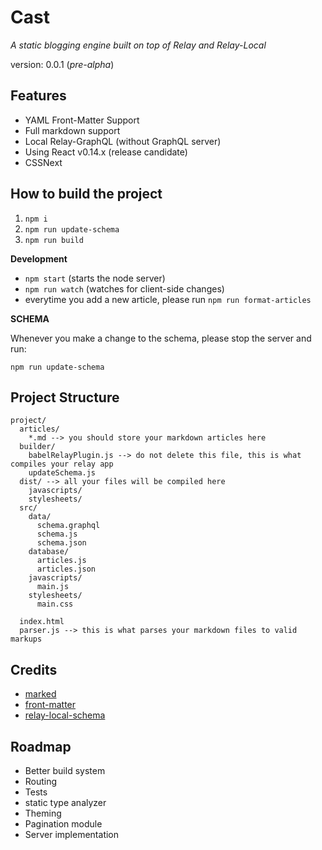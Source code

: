 # Cast
*A static blogging engine built on top of Relay and Relay-Local*

version: 0.0.1 (*pre-alpha*)

## Features

- YAML Front-Matter Support
- Full markdown support
- Local Relay-GraphQL (without GraphQL server)
- Using React v0.14.x (release candidate)
- CSSNext

## How to build the project

1. `npm i`
2. `npm run update-schema`
3. `npm run build`

**Development**

- `npm start` (starts the node server)
- `npm run watch` (watches for client-side changes)
- everytime you add a new article, please run `npm run format-articles`

**SCHEMA**

Whenever you make a change to the schema, please stop the server and run:

```
npm run update-schema
```


## Project Structure

```
project/
  articles/
    *.md --> you should store your markdown articles here
  builder/
    babelRelayPlugin.js --> do not delete this file, this is what compiles your relay app
    updateSchema.js
  dist/ --> all your files will be compiled here
    javascripts/
    stylesheets/
  src/
    data/
      schema.graphql
      schema.js
      schema.json
    database/
      articles.js
      articles.json
    javascripts/
      main.js
    stylesheets/
      main.css

  index.html
  parser.js --> this is what parses your markdown files to valid markups
```

## Credits
- [marked](https://github.com/chjj/marked)
- [front-matter](https://github.com/jxson/front-matter)
- [relay-local-schema](https://github.com/relay-tools/relay-local-schema)

## Roadmap

- Better build system
- Routing
- Tests
- static type analyzer
- Theming
- Pagination module
- Server implementation
